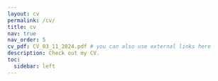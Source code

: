 ```yaml
---
layout: cv
permalink: /cv/
title: cv
nav: true
nav_order: 5
cv_pdf: CV_03_11_2024.pdf # you can also use external links here
description: Check out my CV.
toc:
  sidebar: left
---
```

